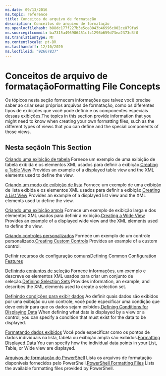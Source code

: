 ```yaml
---
ms.date: 09/13/2016
ms.topic: reference
title: Conceitos de arquivo de formatação
description: Conceitos de arquivo de formatação
ms.openlocfilehash: b88dc177f227b3e5ce8043b46996c002ce879fa9
ms.sourcegitcommit: ba7315a496986451cfc1296b659d73ea2373d3f0
ms.translationtype: MT
ms.contentlocale: pt-BR
ms.lasthandoff: 12/10/2020
ms.locfileid: "92667837"
---
```

# <a name="formatting-file-concepts"></a><span data-ttu-id="c732f-103">Conceitos de arquivo de formatação</span><span class="sxs-lookup"><span data-stu-id="c732f-103">Formatting File Concepts</span></span>

<span data-ttu-id="c732f-104">Os tópicos nesta seção fornecem informações que talvez você precise saber ao criar seus próprios arquivos de formatação, como os diferentes tipos de exibições que você pode definir e os componentes especiais dessas exibições.</span><span class="sxs-lookup"><span data-stu-id="c732f-104">The topics in this section provide information that you might need to know when creating your own formatting files, such as the different types of views that you can define and the special components of those views.</span></span>

## <a name="in-this-section"></a><span data-ttu-id="c732f-105">Nesta seção</span><span class="sxs-lookup"><span data-stu-id="c732f-105">In This Section</span></span>

<span data-ttu-id="c732f-106">[Criando uma exibição de tabela](./creating-a-table-view.md) Fornece um exemplo de uma exibição de tabela exibida e os elementos XML usados para definir a exibição.</span><span class="sxs-lookup"><span data-stu-id="c732f-106">[Creating a Table View](./creating-a-table-view.md) Provides an example of a displayed table view and the XML elements used to define the view.</span></span>

<span data-ttu-id="c732f-107">[Criando um modo de exibição de lista](./creating-a-list-view.md) Fornece um exemplo de uma exibição de lista exibida e os elementos XML usados para definir a exibição.</span><span class="sxs-lookup"><span data-stu-id="c732f-107">[Creating a List View](./creating-a-list-view.md) Provides an example of a displayed list view and the XML elements used to define the view.</span></span>

<span data-ttu-id="c732f-108">[Criando uma exibição ampla](./creating-a-wide-view.md) Fornece um exemplo de exibição larga e dos elementos XML usados para definir a exibição.</span><span class="sxs-lookup"><span data-stu-id="c732f-108">[Creating a Wide View](./creating-a-wide-view.md) Provides an example of a displayed wide view and the XML elements used to define the view.</span></span>

<span data-ttu-id="c732f-109">[Criando controles personalizados](./creating-custom-controls.md) Fornece um exemplo de um controle personalizado.</span><span class="sxs-lookup"><span data-stu-id="c732f-109">[Creating Custom Controls](./creating-custom-controls.md) Provides an example of a custom control.</span></span>

[<span data-ttu-id="c732f-110">Definir recursos de configuração comuns</span><span class="sxs-lookup"><span data-stu-id="c732f-110">Defining Common Configuration Features</span></span>](./defining-common-configuration-features.md)

<span data-ttu-id="c732f-111">[Definindo conjuntos de seleção](./defining-selection-sets.md) Fornece informações, um exemplo e descreve os elementos XML usados para criar um conjunto de seleção.</span><span class="sxs-lookup"><span data-stu-id="c732f-111">[Defining Selection Sets](./defining-selection-sets.md) Provides information, an example, and describes the XML elements used to create a selection set.</span></span>

<span data-ttu-id="c732f-112">[Definindo condições para exibir dados](./defining-conditions-for-displaying-data.md) Ao definir quais dados são exibidos por uma exibição ou um controle, você pode especificar uma condição que deve existir para que os dados sejam exibidos.</span><span class="sxs-lookup"><span data-stu-id="c732f-112">[Defining Conditions for Displaying Data](./defining-conditions-for-displaying-data.md) When defining what data is displayed by a view or a control, you can specify a condition that must exist for the data to be displayed.</span></span>

<span data-ttu-id="c732f-113">[Formatando dados exibidos](./formatting-displayed-data.md) Você pode especificar como os pontos de dados individuais na lista, tabela ou exibição ampla são exibidos.</span><span class="sxs-lookup"><span data-stu-id="c732f-113">[Formatting Displayed Data](./formatting-displayed-data.md) You can specify how the individual data points in your List, Table, or Wide view are displayed.</span></span>

<span data-ttu-id="c732f-114">[Arquivos de formatação do PowerShell](./powershell-formatting-files.md) Lista os arquivos de formatação disponíveis fornecidos pelo PowerShell.</span><span class="sxs-lookup"><span data-stu-id="c732f-114">[PowerShell Formatting Files](./powershell-formatting-files.md) Lists the available formatting files provided by PowerShell.</span></span>
